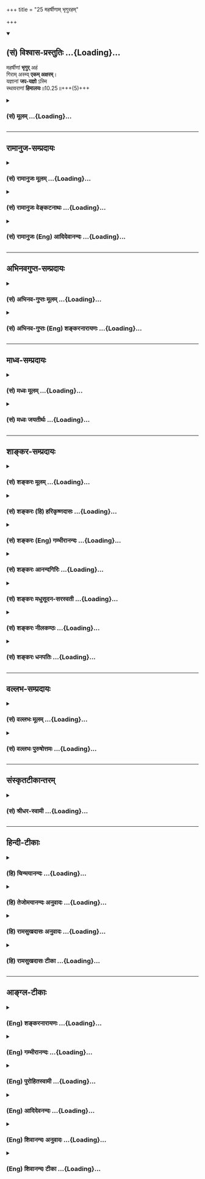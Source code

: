 +++
title = "25 महर्षीणाम् भृगुरहम्"

+++
<div class="js_include" newlevelforh1="2" title="(सं) विश्वास-प्रस्तुतिः" unfilled url="/mahAbhAratam/vyAsaH/shlokashaH/06-bhIShma-parva/03-bhagavad-gItA-parva/saMskRtam/vishvAsa-prastutiH/10_vibhUti-vistAra-yoga/25_maharShINAm_bhRgu.md">
<details open><summary><h2>(सं) विश्वास-प्रस्तुतिः ...{Loading}...</h2></summary>

महर्षीणां **भृगुर्** अहं  
गिराम् अस्म्य् **एकम् अक्षरम्**।  
यज्ञानां **जप-यज्ञो** ऽस्मि  
स्थावराणां **हिमालयः**॥10.25॥+++(5)+++
</details>
</div>
<div class="js_include collapsed" newlevelforh1="3" title="(सं) मूलम्" unfilled url="/mahAbhAratam/vyAsaH/shlokashaH/06-bhIShma-parva/03-bhagavad-gItA-parva/saMskRtam/mUlam/10_vibhUti-vistAra-yoga/25_maharShINAm_bhRgu.md">
<details><summary><h3>(सं) मूलम् ...{Loading}...</h3></summary>

महर्षीणां भृगुरहं गिरामस्म्येकमक्षरम्।  
यज्ञानां जपयज्ञोऽस्मि स्थावराणां हिमालयः।।10.25।।
</details>
</div>


_________________
## रामानुज-सम्प्रदायः
<div class="js_include collapsed" newlevelforh1="3" title="(सं) रामानुजः मूलम्" unfilled url="/mahAbhAratam/vyAsaH/shlokashaH/06-bhIShma-parva/03-bhagavad-gItA-parva/saMskRtam/rAmAnujaH/mUlam/10_vibhUti-vistAra-yoga/25_maharShINAm_bhRgu.md">
<details><summary><h3>(सं) रामानुजः मूलम् ...{Loading}...</h3></summary>

।।10.25।। महर्षीणां मरीच्यादीनां **भृगुः अहम्** अर्थाभिधायिनः शब्दा गिरः;
तासाम् **एकम् अक्षरं** प्रणवः अहम् अस्मि **यज्ञानाम्** उत्कृष्टः
**जपयज्ञः अस्मि;** पर्वतमात्राणां हिमवान् अहम्।

</details>
</div>
<div class="js_include collapsed" newlevelforh1="3" title="(सं) रामानुजः वेङ्कटनाथः" unfilled url="/mahAbhAratam/vyAsaH/shlokashaH/06-bhIShma-parva/03-bhagavad-gItA-parva/saMskRtam/rAmAnujaH/venkaTanAthaH/10_vibhUti-vistAra-yoga/25_maharShINAm_bhRgu.md">
<details><summary><h3>(सं) रामानुजः वेङ्कटनाथः ...{Loading}...</h3></summary>

  
  
।।10.25।। देवर्षीणां मुनीनाम् \[10।2637\] इत्यादेर्वक्ष्यमाणत्वादत्र
महच्छब्देन विशेषणाच्चमहर्षीणाम् इति ऋषिगणविशेषो विवक्षित
इत्यभिप्रायेणमरीच्यादीनामित्युक्तम्। गिराम् इति न शब्दमात्रं विवक्षितम्
समुद्रघोषादिषु तत्प्रयोगाभावात्। अत एव नाक्षरमात्रम्अक्षराणामकारोऽस्मि
\[10।33\] इति पृथग्वक्ष्यमाणत्वाच्च। तत एवएकमक्षरम्
इत्यप्यकारव्यतिरिक्तविषयम्। ओमित्येकाक्षरं ब्रह्म \[8।13\] इत्यादिषु
प्रणवेऽप्येकशब्दविशेषितोऽक्षरशब्दः प्रयुक्त इत्यभिप्रायेणाह --
अर्थाभिधायिन इति। अर्थाभिधायिषु प्रणवस्योत्कर्षः
सर्वोत्कृष्टार्थाभिधायित्वादिना शङ्कुना पर्णानामिव सर्वासां वाचां
प्रणवेन सन्तृण्णत्वश्रुतेश्च \[छां.उ.2।23।3\] यज्ञेषु जपयज्ञस्य
प्राशस्त्यमन्यत्र सिद्धंविधियज्ञाज्जपयज्ञो विशिष्टो दशभिर्गुणैः
\[मनुः2।85\] इति। किञ्चकुर्याद्धृतपशुं (वापि) कुर्यात्पिष्टपशुं तथा। न
त्वेव तु वृथा हन्तुं पशुमिच्छेत्क(दाचन) थञ्चन \[मनुः5।37\] इतिपशुयज्ञैः
कथं हिंस्रैर्मादृशो यष्टुमर्हति। हिंसात्मकैस्तु किं तस्य यज्ञैः कार्यं
महात्मनः। प्रस्वापे च प्रबोधे च पूजितो येन केशवः
इत्यादिवचनबलादहिंसात्मकयज्ञानर्हाणां हिंसात्मकयज्ञानुज्ञानम्। तत्रापि
विधितः प्रवृत्तेः अपकारानभिसन्धानादुपकारश्रुतेर्देवताप्रीणनत्वाच्च न
प्रत्यवायः। फलार्थिनां तु तत्फलमल्पमस्थिरं दुःखमिश्रं च। अहिंसात्मकास्तु
यज्ञा विशिष्टाधिकारिसाध्याः भगवतोऽतिप्रीणनत्वादपवर्गप्रत्यासन्नाः। अत एव
ह्युपरिचरादयः पिष्टपशुभिरिष्टवन्तः। एवमितरेषु यज्ञेषु
हिंसादिप्रसङ्गोऽधिकारिविशेषादिना विषयव्यवस्थापनमित्यादिर्महान् क्लेशः
जपयज्ञे तु तत्प्रसङ्गाभावादव्याक्षेपेणार्थप्रतीत्या सबीजयोगद्वारा समाधौ
सहसा निवेशनाच्च यज्ञान्तरेभ्यो जपयज्ञः प्रशस्ततमः
सर्वाश्रमसाधारण्यात्जप्ये(नैव) नापि तु संसिद्ध्येद्ब्राह्मणो नात्र
संशयः। कुर्यादन्यन्न वा कुर्यान्मैत्रो ब्राह्मण उच्यते \[मनुः2।87\] इति
विधुरादेरपि सिद्धिहेतुत्वाच्च। पर्वतविशेषाणां पूर्वमुक्तत्वात् (23)
वृक्षाणां वक्ष्यमाणत्वाच्च (26) तदुभयव्यवच्छेदार्थं हिमवतः
शैलराजत्वप्रसिद्ध्यनुरोधार्थं चोक्तंपर्वतमात्राणामिति।  
  

</details>
</div>
<div class="js_include collapsed" newlevelforh1="3" title="(सं) रामानुजः (Eng) आदिदेवानन्दः" unfilled url="/mahAbhAratam/vyAsaH/shlokashaH/06-bhIShma-parva/03-bhagavad-gItA-parva/saMskRtam/rAmAnujaH/english/AdidevAnandaH/10_vibhUti-vistAra-yoga/25_maharShINAm_bhRgu.md">
<details><summary><h3>(सं) रामानुजः (Eng) आदिदेवानन्दः ...{Loading}...</h3></summary>

10.25 Of great seers like Marici etc., I am Bhrgu. Words are sounds that convey meaning. Of such words, I am the single-lettered word Pranava (Or Om). Of the sacrifices, I am the sacrifice of Japa (sacred formula silently repeated) which is the most prominent form of sacrificial offerings. Of immovables or mountains, I am the Himalaya.

</details>
</div>


_________________
## अभिनवगुप्त-सम्प्रदायः
<div class="js_include collapsed" newlevelforh1="3" title="(सं) अभिनव-गुप्तः मूलम्" unfilled url="/mahAbhAratam/vyAsaH/shlokashaH/06-bhIShma-parva/03-bhagavad-gItA-parva/saMskRtam/abhinava-guptaH/mUlam/10_vibhUti-vistAra-yoga/25_maharShINAm_bhRgu.md">
<details><summary><h3>(सं) अभिनव-गुप्तः मूलम् ...{Loading}...</h3></summary>

।।10.19 -- 10.42।। हन्त ते कथयिष्यामीत्यादि जगत्स्थित इत्यन्तम्। अहमात्मा
(श्लो. 20) इत्यनेन,व्यवच्छेदं वारयति। अन्यथा स्थावराणां हिमालय
इत्यादिवाक्येषु हिमालय एव भगवान् नान्य इति व्यवच्छेदेन;
निर्विभागत्वाभावात् ब्रह्मदर्शनं खण्डितम् अभविष्यत्। यतो यस्याखण्डाकारा
व्याप्तिस्तथा चेतसि न उपारोहति; तां च \[यो\] जिज्ञासति
तस्यायमुपदेशग्रन्थः। तथाहि उपसंहारे ( उपसंहारेण)
भेदाभेदवादं,यद्यद्विभूतिमत्सत्त्वम् (श्लो -- 41) इत्यनेनाभिधाय;
पश्चादभेदमेवोपसंहरति अथवा बहुनैतेन -- विष्टभ्याहमिदं -- एकांशेन जगत्
स्थितः (श्लो -- 42) इति। उक्तं हि -- पादोऽस्य विश्वा भूतानि
त्रिपादस्यामृतं दिवि।। इति -- RV; X; 90; 3प्रजानां सृष्टिहेतुः सर्वमिदं
भगवत्तत्त्वमेव तैस्तेर्विचित्रै रूपैर्भाव्यमानं +++(S
तत्त्वमेतैस्तैर्विचित्रैः रूपैः ; N -- विचित्ररूपै -- )+++ सकलस्य +++(S;N
सकलमस्य)+++ विषयतां यातीति।

</details>
</div>
<div class="js_include collapsed" newlevelforh1="3" title="(सं) अभिनव-गुप्तः (Eng) शङ्करनारायणः" unfilled url="/mahAbhAratam/vyAsaH/shlokashaH/06-bhIShma-parva/03-bhagavad-gItA-parva/saMskRtam/abhinava-guptaH/english/shankaranArAyaNaH/10_vibhUti-vistAra-yoga/25_maharShINAm_bhRgu.md">
<details><summary><h3>(सं) अभिनव-गुप्तः (Eng) शङ्करनारायणः ...{Loading}...</h3></summary>

10.25 See Comment under 10.42

</details>
</div>


_________________
## माध्व-सम्प्रदायः
<div class="js_include collapsed" newlevelforh1="3" title="(सं) मध्वः मूलम्" unfilled url="/mahAbhAratam/vyAsaH/shlokashaH/06-bhIShma-parva/03-bhagavad-gItA-parva/saMskRtam/madhvaH/mUlam/10_vibhUti-vistAra-yoga/25_maharShINAm_bhRgu.md">
<details><summary><h3>(सं) मध्वः मूलम् ...{Loading}...</h3></summary>

।।10.25।। Sri Madhvacharya did not comment on this sloka.

</details>
</div>
<div class="js_include collapsed" newlevelforh1="3" title="(सं) मध्वः जयतीर्थः" unfilled url="/mahAbhAratam/vyAsaH/shlokashaH/06-bhIShma-parva/03-bhagavad-gItA-parva/saMskRtam/madhvaH/jayatIrthaH/10_vibhUti-vistAra-yoga/25_maharShINAm_bhRgu.md">
<details><summary><h3>(सं) मध्वः जयतीर्थः ...{Loading}...</h3></summary>

।।10.25।। Sri Jayatirtha did not comment on this sloka.

</details>
</div>


_________________
## शाङ्कर-सम्प्रदायः
<div class="js_include collapsed" newlevelforh1="3" title="(सं) शङ्करः मूलम्" unfilled url="/mahAbhAratam/vyAsaH/shlokashaH/06-bhIShma-parva/03-bhagavad-gItA-parva/saMskRtam/shankaraH/mUlam/10_vibhUti-vistAra-yoga/25_maharShINAm_bhRgu.md">
<details><summary><h3>(सं) शङ्करः मूलम् ...{Loading}...</h3></summary>

।।10.25।। --,**महर्षीणां भृगुः अहम्। गिरां** वाचां पदलक्षणानाम् **एकम्
अक्षरम्** ओंकारः **अस्मि। यज्ञानां जपयज्ञः अस्मि; स्थावराणां**
स्थितिमतां **हिमालयः**।।

</details>
</div>
<div class="js_include collapsed" newlevelforh1="3" title="(सं) शङ्करः (हि) हरिकृष्णदासः" unfilled url="/mahAbhAratam/vyAsaH/shlokashaH/06-bhIShma-parva/03-bhagavad-gItA-parva/saMskRtam/shankaraH/hindI/harikRShNadAsaH/10_vibhUti-vistAra-yoga/25_maharShINAm_bhRgu.md">
<details><summary><h3>(सं) शङ्करः (हि) हरिकृष्णदासः ...{Loading}...</h3></summary>

।।10.25।। महर्षियोंमें मैं भृगु हूँ; वाणीसम्बन्धी भेदोंमें -- पदात्मक
वाक्योंमें एक अक्षर -- ओंकार हूँ; यज्ञोंमें जपयज्ञ हूँ और स्थावरोंमें
अर्थात् अचल पदार्थोंमें हिमालय नामक पर्वत हूँ।

</details>
</div>
<div class="js_include collapsed" newlevelforh1="3" title="(सं) शङ्करः (Eng) गम्भीरानन्दः" unfilled url="/mahAbhAratam/vyAsaH/shlokashaH/06-bhIShma-parva/03-bhagavad-gItA-parva/saMskRtam/shankaraH/english/gambhIrAnandaH/10_vibhUti-vistAra-yoga/25_maharShINAm_bhRgu.md">
<details><summary><h3>(सं) शङ्करः (Eng) गम्भीरानन्दः ...{Loading}...</h3></summary>

10.25 Maharsinam, among the great sages, I am Bhrgu, Giram, of words, of
utterances, in the form of words; I am the ekam, single; aksaram,
syllable Om. Yajnanam, among rituals; I am the japa-yajnah, rituals of
Japa. Sthavaranam, of the immovables, I am the Himalaya.

</details>
</div>
<div class="js_include collapsed" newlevelforh1="3" title="(सं) शङ्करः आनन्दगिरिः" unfilled url="/mahAbhAratam/vyAsaH/shlokashaH/06-bhIShma-parva/03-bhagavad-gItA-parva/saMskRtam/shankaraH/AnandagiriH/10_vibhUti-vistAra-yoga/25_maharShINAm_bhRgu.md">
<details><summary><h3>(सं) शङ्करः आनन्दगिरिः ...{Loading}...</h3></summary>

।।10.25।। एकमित्योंकारस्य ब्रह्मप्रतीकत्वेन तदभिधानत्वेन च
प्रधानत्वमुच्यते। जपयज्ञस्य यज्ञान्तरेभ्यो हिंसादिराहित्येन
प्राधान्यमुपेत्याह -- **यज्ञानामिति।** शिखरवतामुच्छ्रितानां पर्वतानां
मध्ये मेरुरहमित्युक्तेऽपि स्थितिशीलानां तेषामेव
हिमवान्पर्वतराजोऽस्मीत्यर्थभेदं गृहीत्वाह -- **स्थितिमतामिति।**

</details>
</div>
<div class="js_include collapsed" newlevelforh1="3" title="(सं) शङ्करः मधुसूदन-सरस्वती" unfilled url="/mahAbhAratam/vyAsaH/shlokashaH/06-bhIShma-parva/03-bhagavad-gItA-parva/saMskRtam/shankaraH/madhusUdana-sarasvatI/10_vibhUti-vistAra-yoga/25_maharShINAm_bhRgu.md">
<details><summary><h3>(सं) शङ्करः मधुसूदन-सरस्वती ...{Loading}...</h3></summary>

।।10.25।। महर्षीणां सप्त ब्रह्मणां मध्ये भृगुरतितेजस्वित्वादहम्। गिरां
वाचां पदलक्षणानां मध्ये एकमक्षरं पदमोंकारोऽहमस्मि। यज्ञानां मध्ये
जपयज्ञो हिंसादिदोषशून्यत्वेनात्यन्तशोधकोऽहमस्मि। स्थावराणां स्थितिमतां
मध्ये हिमालयोऽहम्। शिखरवतां मध्ये हि मेरुरहमित्युक्तमतः स्थावरत्वेन
शिखरवत्त्वेन चार्थभेदाददोषः।

</details>
</div>
<div class="js_include collapsed" newlevelforh1="3" title="(सं) शङ्करः नीलकण्ठः" unfilled url="/mahAbhAratam/vyAsaH/shlokashaH/06-bhIShma-parva/03-bhagavad-gItA-parva/saMskRtam/shankaraH/nIlakaNThaH/10_vibhUti-vistAra-yoga/25_maharShINAm_bhRgu.md">
<details><summary><h3>(सं) शङ्करः नीलकण्ठः ...{Loading}...</h3></summary>

।।10.25 -- 10.26।। एकमक्षरमोंकाराख्यम्। जपयज्ञो हिंसाशून्यत्वात्।
स्थावराणां स्थितिमताम्।

</details>
</div>
<div class="js_include collapsed" newlevelforh1="3" title="(सं) शङ्करः धनपतिः" unfilled url="/mahAbhAratam/vyAsaH/shlokashaH/06-bhIShma-parva/03-bhagavad-gItA-parva/saMskRtam/shankaraH/dhanapatiH/10_vibhUti-vistAra-yoga/25_maharShINAm_bhRgu.md">
<details><summary><h3>(सं) शङ्करः धनपतिः ...{Loading}...</h3></summary>

।।10.25।। गिरां वाक्यपदलक्षणानां एकमक्षरर्मोकारोऽस्मि। स्थावराणां
स्थितिमताम्।

</details>
</div>


_________________
## वल्लभ-सम्प्रदायः
<div class="js_include collapsed" newlevelforh1="3" title="(सं) वल्लभः मूलम्" unfilled url="/mahAbhAratam/vyAsaH/shlokashaH/06-bhIShma-parva/03-bhagavad-gItA-parva/saMskRtam/vallabhaH/mUlam/10_vibhUti-vistAra-yoga/25_maharShINAm_bhRgu.md">
<details><summary><h3>(सं) वल्लभः मूलम् ...{Loading}...</h3></summary>

।।10.25।। महर्षीणामिति। भृगुरहं ब्रह्मानन्दजनको भक्तिनिर्द्धारकश्चेत्यतो
मद्विभूतिः। अक्षरमेकं सर्वबीजं प्रणवरूपोऽस्मि।

</details>
</div>
<div class="js_include collapsed" newlevelforh1="3" title="(सं) वल्लभः पुरुषोत्तमः" unfilled url="/mahAbhAratam/vyAsaH/shlokashaH/06-bhIShma-parva/03-bhagavad-gItA-parva/saMskRtam/vallabhaH/puruShottamaH/10_vibhUti-vistAra-yoga/25_maharShINAm_bhRgu.md">
<details><summary><h3>(सं) वल्लभः पुरुषोत्तमः ...{Loading}...</h3></summary>

  
  
।।10.25।। महर्षीणां सर्ववेदात्मको भृगुरस्मि। गिरां पदात्मकानां मध्ये
एकाक्षरम् कारात्मकमहमस्मि। यज्ञानां कर्मणां मध्ये जपयज्ञोऽस्मि।
स्थावराणामचलानां हिमालयोऽस्मि।  
  

</details>
</div>


_________________
## संस्कृतटीकान्तरम्
<div class="js_include collapsed" newlevelforh1="3" title="(सं) श्रीधर-स्वामी" unfilled url="/mahAbhAratam/vyAsaH/shlokashaH/06-bhIShma-parva/03-bhagavad-gItA-parva/saMskRtam/shrIdhara-svAmI/10_vibhUti-vistAra-yoga/25_maharShINAm_bhRgu.md">
<details><summary><h3>(सं) श्रीधर-स्वामी ...{Loading}...</h3></summary>

।।10.25।। **महर्षीणामिति।** गिरां वाचां पदात्मिकानां मध्य
एकमक्षरमोंकाराख्यं पदमस्मि। यज्ञानां श्रौतस्मार्तानां मध्ये जपरूपो
यज्ञोऽहमस्मि।

</details>
</div>


_________________
## हिन्दी-टीकाः
<div class="js_include collapsed" newlevelforh1="3" title="(हि) चिन्मयानन्दः" unfilled url="/mahAbhAratam/vyAsaH/shlokashaH/06-bhIShma-parva/03-bhagavad-gItA-parva/hindI/chinmayAnandaH/10_vibhUti-vistAra-yoga/25_maharShINAm_bhRgu.md">
<details><summary><h3>(हि) चिन्मयानन्दः ...{Loading}...</h3></summary>

।।10.25।। मैं महर्षियों में भृगु हूँ इसी अध्याय में बताये हुए सप्तऋषियों
में भृगु ऋषि प्रमुख हैं। भृगु मनु के पुत्र माने गये हैं जो मानव
धर्मशास्त्र का वर्णन करते हैं। मैं शब्दों में एकाक्षर ओंकार हूँ शब्द अपने
विचारों को व्यक्त करने के लिए ध्वनि के संकेतक हैं। एक वक्ता अपने मन के
भावों को शब्दों के द्वारा व्यक्त कर उन्हीं भावों को श्रोताओं के मन में
उत्पन्न करता है। इस प्रकार; टमाटर शब्द एक पदार्थ का संकेतक है; जिसके
उच्चारण से टमाटर से परिचित लोगों के मन में समान आकार की वृत्ति उत्पन्न
होती है। यदि वक्ता यह पाता है कि इस शब्द के उच्चारण से श्रोताओं को अर्थ
का बोध नहीं हुआ है; तो फिर वह अनेक वाक्यों के द्वारा उस वस्तु का वर्णन
करके अर्थ बोध कराता है। जिस सीमा तक वह वक्ता; टमाटर के रूप; रंग; स्वाद
और अन्य गुणों के संबंध में श्रोता के मन में चित्र को स्पष्ट करेगा; उस
सीमा तक श्रोताओं को उसके प्रतिपाद्य विषय का ज्ञान होगा। इस प्रकार;
सामान्यत कोई भी भाषा ऐसे शब्दों से पूर्ण होती है; जो हमारे अनुभवों और
विचारों को व्यक्त कर सकती है और अन्यों को बोध कराने में सहायक होती
है। यदि सामान्य शब्द किसी लौकिक परिच्छिन्न वस्तु को दर्शाता है; तो ऋषियों
ने एक ऐसे शब्द की कल्पना की जो नित्य वस्तु का सूचक या वाचक हो। वह शब्द
है ; जिसे ओंकार या प्रणव भी कहते हैं। वेदमन्त्रों में प्रणवमन्त्र महानतम
है तथा आध्यात्मिक जगत् में आज तक साधकों के ध्यान के लिए आलम्बन के रूप
में इस शब्द प्रतीक का उपयोग किया जाता है। मैं यज्ञों में जपयज्ञ हूँ जप एक
सार्वभौमिक आध्यात्मिक साधना है। किसी एक मन्त्र के जप की सहायता से साधक
अपने मन में एक इष्ट देवता की अखण्ड वृत्ति बनाये रखता है। कर्म भक्ति या
ज्ञान के मार्ग में भी साधक का प्रयत्न यही होता है कि मन में एक सजातीय
वृत्ति प्रवाह बना रहे चाहे वह कर्मकाण्ड की पूजा के द्वारा हो या ध्यान
साधना से। इस प्रकार; सभी साधनाओं में; किसीनकिसी रूप में; सजातीय वृत्ति
की पुनरावृत्ति का अभ्यास किया जाता है। इसमें कोई सन्देह नहीं कि मन्त्र
जप अपने आप में एक स्वतन्त्र साधना है; किन्तु किसीनकिसी रूप में वह अन्य
साधन मार्गों का भी अन्तरतम केन्द्र है। इस प्रकार; यहाँ जपयज्ञ का प्रशंसा
की गई है; क्योंकि वह सभी साधनों का केन्द्र होने के साथसाथ अपने आप में एक
स्वतन्त्र साधन मार्ग भी है। अखण्ड आत्मस्मरण ही पूर्णत्व का अनुभव और
बुद्धि की परम शान्तिसमाधि का क्षण है। मैं स्थावरों में हिमालय हूँ स्थावर
का अर्थ है जड़; अचेतन वस्तु। पर्वत किसे कहते हैं मिट्टी और चट्टानें;
पेड़ और पौधे; पशु और पक्षी जो प्रकृतिक शक्तियों के वैभव के साथ मिले होते
है। जैसे सूंसूं आवाज करता हुआ तूफान; मेघों को चीर कर जाती हुई विद्युत्;
शान्त घाटियों से गरजकर बहती जाती नदियाँ; शान्त झील और सरोवर; नील वर्ण
आकाश व गिरि शिखरों को स्नेहपूर्वक अपने हृदयों में प्रतिबिम्बित करते
निस्तब्ध जलाशय इन सबका संयुक्त रूप है पर्वत। भगवान् कहते हैं; समस्त
पर्वतों में मैं हिमालय हूँ। निश्चय ही वह हिमालय को उसके विशेष गुण के
कारण अधिक गौरव और दिव्य प्रतिष्ठा प्रदान करते हैं। जग्ात् के सभी पर्वतों
से सर्वथा विपरीत; भारत में; हिमालय के ऐसे गुप्त शिखर हैं; जहाँ बैठकर
मनुष्य ने अपने विचारों की उड़ानों के द्वारा बुद्धि के परे तत्त्व का
अनुभव करने के लिए अपने प्रयोग में वह सफलता पायी है; जो प्राणियों के
इतिहास में उसके पूर्व किसी ने नहीं पायी थी। इससे भी सन्तुष्ट न होकर;
भगवान् श्रीकृष्ण और अधिक उत्साह के साथ; अन्य सुन्दर उदाहरणों के द्वारा;
अपने अनन्त वैभव को; सांसारिक बुद्धि के योद्धा मित्र अर्जुन को समझाते हुए
कहते हैं

</details>
</div>
<div class="js_include collapsed" newlevelforh1="3" title="(हि) तेजोमयानन्दः अनुवादः" unfilled url="/mahAbhAratam/vyAsaH/shlokashaH/06-bhIShma-parva/03-bhagavad-gItA-parva/hindI/tejomayAnandaH/anuvAdaH/10_vibhUti-vistAra-yoga/25_maharShINAm_bhRgu.md">
<details><summary><h3>(हि) तेजोमयानन्दः अनुवादः ...{Loading}...</h3></summary>

।।10.25।। मैं महर्षियों में भृगु और वाणी (शब्दों) में एकाक्षर ओंकार हूँ।
मैं यज्ञों में जपयज्ञ और स्थावरों (अचलों) में हिमालय हूँ।।  
  

</details>
</div>
<div class="js_include collapsed" newlevelforh1="3" title="(हि) रामसुखदासः अनुवादः" unfilled url="/mahAbhAratam/vyAsaH/shlokashaH/06-bhIShma-parva/03-bhagavad-gItA-parva/hindI/rAmasukhadAsaH/anuvAdaH/10_vibhUti-vistAra-yoga/25_maharShINAm_bhRgu.md">
<details><summary><h3>(हि) रामसुखदासः अनुवादः ...{Loading}...</h3></summary>

।।10.25।। महर्षियोंमें भृगु और वाणियों-(शब्दों-) में एक अक्षर अर्थात्
प्रणव मैं हूँ। सम्पूर्ण यज्ञोंमें जपयज्ञ और स्थिर रहनेवालोंमें हिमालय
मैं हूँ।

</details>
</div>
<div class="js_include collapsed" newlevelforh1="3" title="(हि) रामसुखदासः टीका" unfilled url="/mahAbhAratam/vyAsaH/shlokashaH/06-bhIShma-parva/03-bhagavad-gItA-parva/hindI/rAmasukhadAsaH/TIkA/10_vibhUti-vistAra-yoga/25_maharShINAm_bhRgu.md">
<details><summary><h3>(हि) रामसुखदासः टीका ...{Loading}...</h3></summary>

।।10.25।।***व्याख्या--*'महर्षीणां भृगुरहम्'--**भृगु, अत्रि, मरीचि आदि
महर्षियोंमें भृगुजी बड़े भक्त, ज्ञानी और तेजस्वी हैं। इन्होंने ही
ब्रह्मा, विष्णु और महेश-- इन तीनोंकी परीक्षा करके भगवान् विष्णुको
श्रेष्ठ सिद्ध किया था। भगवान् विष्णु भी अपने वक्षःस्थलपर इनके चरणचिह्नको
'भृगुलता' नामसे धारण किये रहते हैं। इसलिये भगवान्ने इनको अपनी विभूति
बताया है।  
  
**'गिरामस्म्येकमक्षरम्'--** सबसे पहले तीन मात्रा-वाला प्रणव प्रकट हुआ।
फिर प्रणवसे त्रिपदा गायत्री, त्रिपदा गायत्रीसे वेद और वेदोंसे शास्त्र,
पुराण आदि सम्पूर्ण वाङ्मय जगत् प्रकट हुआ। अतः इन सबका कारण होनेसे और इन
सबमें श्रेष्ठ होनेसे भगवान्ने एक अक्षर-- प्रणवको अपनी विभूति बताया है।
गीतामें और जगह भी इसका वर्णन आता है जैसे --**'प्रणवः सर्ववेदेषु'** (7।
8) --'सम्पूर्ण वेदोंमें प्रणव मैं हूँ;'**'ओमित्येकाक्षरं ब्रह्म
व्याहरन्मामनुस्मरन्। यः प्रयाति त्यजन्देहं स याति परमां गतिम्।। '** (8।
13) 'जो मनुष्य **--** इस एक अक्षर प्रणवका उच्चारण करके और भगवान्का स्मरण
करके शरीर छोड़कर जाता है, वह परमगतिको प्राप्त होता
है;'**'तस्मादोमित्युदाहृत्य यज्ञदानतपःक्रियाः। प्रवर्तन्ते विधानोक्ताः
सततं ब्रह्मवादिनाम्'** (17। 24) वैदिक लोगोंकी शास्त्रविहित यज्ञ, दान और
तपरूप क्रियाएँ प्रणवका उच्चारण करके ही आरम्भ होती हैं। **'यज्ञानां
जपयज्ञोऽस्मि' --** मन्त्रोंसे जितने यज्ञ किये जाते हैं, उनमें अनेक
वस्तु-पदार्थोंकी, विधियोंकी,आवश्यकता पड़ती है और उनको करनेमें कुछ-न-कुछ
दोष आ ही जाता है। परन्तु जपयज्ञ अर्थात् भगवन्नामका जप करनेमें किसी
पदार्थ या विधिकी आवश्यकता नहीं पड़ती। इसको करनेमें दोष आना तो दूर रहा,
प्रत्युत सभी दोष नष्ट हो जाते हैं। इसको करनेमें सभी स्वतन्त्र हैं।
भिन्न-भिन्न सम्प्रदायोंमें भगवान्के नामोंमें अन्तर तो होता है, पर
नामजपसे कल्याण होता है -- इसको हिन्दू, मुसलमान, बौद्ध, जैन आदि सभी मानते
हैं। इसलिये भगवान्ने जपयज्ञको अपनी विभूति बताया है।

</details>
</div>


_________________
## आङ्ग्ल-टीकाः
<div class="js_include collapsed" newlevelforh1="3" title="(Eng) शङ्करनारायणः" unfilled url="/mahAbhAratam/vyAsaH/shlokashaH/06-bhIShma-parva/03-bhagavad-gItA-parva/english/shankaranArAyaNaH/10_vibhUti-vistAra-yoga/25_maharShINAm_bhRgu.md">
<details><summary><h3>(Eng) शङ्करनारायणः ...{Loading}...</h3></summary>

10.25. Of the great seers, I am Bhrgu; of the words, I am the Single-syllable (Om); of the sacrifices \[performed with external objects\], I am the sacrifice of muttering prayer; of the immovables, I am the Himalayan range.

</details>
</div>
<div class="js_include collapsed" newlevelforh1="3" title="(Eng) गम्भीरानन्दः" unfilled url="/mahAbhAratam/vyAsaH/shlokashaH/06-bhIShma-parva/03-bhagavad-gItA-parva/english/gambhIrAnandaH/10_vibhUti-vistAra-yoga/25_maharShINAm_bhRgu.md">
<details><summary><h3>(Eng) गम्भीरानन्दः ...{Loading}...</h3></summary>

10.25 Among the great sages I am Bhrgu; of words I am the single syllable (Om) \[Om is the best because it is the name as well as the symbol of Brahman.\]. Among rituals I am the ritual of Japa \[Japa,
muttering prayers-repeating passages from the Vedas, silently repeating names of deities, etc. Rituals often involve killing of animals. But Japa is free from such injury, and hence the best.\] of the immovables,
the Himalaya.

</details>
</div>
<div class="js_include collapsed" newlevelforh1="3" title="(Eng) पुरोहितस्वामी" unfilled url="/mahAbhAratam/vyAsaH/shlokashaH/06-bhIShma-parva/03-bhagavad-gItA-parva/english/purohitasvAmI/10_vibhUti-vistAra-yoga/25_maharShINAm_bhRgu.md">
<details><summary><h3>(Eng) पुरोहितस्वामी ...{Loading}...</h3></summary>

10.25 Of the great seers I am Bhrigu, of words I am Om, of offerings I am the silent prayer, among things immovable I am the Himalayas.

</details>
</div>
<div class="js_include collapsed" newlevelforh1="3" title="(Eng) आदिदेवनन्दः" unfilled url="/mahAbhAratam/vyAsaH/shlokashaH/06-bhIShma-parva/03-bhagavad-gItA-parva/english/AdidevanandaH/10_vibhUti-vistAra-yoga/25_maharShINAm_bhRgu.md">
<details><summary><h3>(Eng) आदिदेवनन्दः ...{Loading}...</h3></summary>

10.25 Of the great seers, I am Bhrgu. Of words, I am the single-lettered word Om. Of sacrifices, I am the sacrifice of Japa. Of immovable things I am the Himalayas.

</details>
</div>
<div class="js_include collapsed" newlevelforh1="3" title="(Eng) शिवानन्दः अनुवादः" unfilled url="/mahAbhAratam/vyAsaH/shlokashaH/06-bhIShma-parva/03-bhagavad-gItA-parva/english/shivAnandaH/anuvAdaH/10_vibhUti-vistAra-yoga/25_maharShINAm_bhRgu.md">
<details><summary><h3>(Eng) शिवानन्दः अनुवादः ...{Loading}...</h3></summary>

10.25 Among the great sages I am Bhrigu; among words I am the one syllable (Om); among sacrifices I am the sacrifice of silent repetition;
among the immovable things I am the Himalayas.

</details>
</div>
<div class="js_include collapsed" newlevelforh1="3" title="(Eng) शिवानन्दः टीका" unfilled url="/mahAbhAratam/vyAsaH/shlokashaH/06-bhIShma-parva/03-bhagavad-gItA-parva/english/shivAnandaH/TIkA/10_vibhUti-vistAra-yoga/25_maharShINAm_bhRgu.md">
<details><summary><h3>(Eng) शिवानन्दः टीका ...{Loading}...</h3></summary>

10.25 महर्षीणाम् among the great Rishis; भृगुः Bhrigu; अहम् I; गिराम्
among words; अस्मि (I) am; ऐकम् the one; अक्षरम् syllable; यज्ञानाम्
among sacrifices; जपयज्ञः the sacrifice of silent repetition; अस्मि (I)
am; स्थावराणाम् among immovable things; हिमालयः Himalayas.Commentary Manu has said Whatever else the Brahmana may or may not do; he attains salvation by Japa (silent repetition of a Mantra) alone.Bhrigu is one of the mindborn of the Creator.Himalaya The highest mountain range in the world.Japayajna There is neither injury nor loss in this Yajna.
Therefore; it is regarded as the best of all Yajnas.

</details>
</div>
